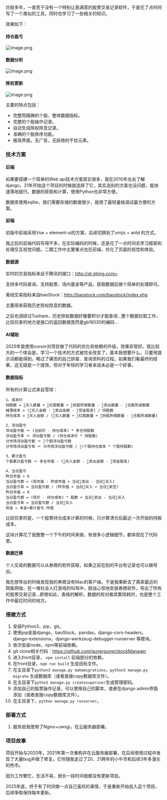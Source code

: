 炒股多年，一直苦于没有一个特别让我满意的股票交易记录软件，于是花了点时间写了一个类似的工具，同时也学习了一些相关的知识。


效果如下：

#### 持仓盈亏
![image.png](https://s21.ax1x.com/2025/10/27/pVxFACd.png)

#### 数据分析
![image.png](https://s21.ax1x.com/2025/10/27/pVxFF4H.png)

#### 除权更新
![image.png](https://s21.ax1x.com/2025/10/27/pVxFiUe.png)



主要的特点包括：

- 完整而精确的个股、整体数据指标。
- 完整的个股操作记录。
- 自动生成除权除息记录。
- 准确的个股排序功能。
- 极简界面，无广告，无妖艳的干扰元素。




### 技术方案

#### 后端

如果要搭建一个简单的Web api技术方案其实很多，我在2010年左右了解django，21年开始这个项目的时候就选择了它，其实选别的方案也没问题，能快速落地就行。数据的获取和计算，使用Python也非常方便。

数据库使用sqlite，我们需要存储的数据很少，就用了最轻量级调试最方便的方案。


#### 前端

初版中前端采用Vue + element-ui的方案，后续切换到了umijs + antd 的方式。

我之前的前端代码写得不多，在实际编码的时候，还是花了一点时间去学习框架和处理交互视觉问题。二期工作中主要重点也在前端，优化了页面的视觉和体验。



#### 数据源

实时的交易指标来自于腾讯的接口：http://qt.gtimg.cn/q=

支持多代码查询，支持股票、场内基金等产品，获取数据后做个简单的处理即可。



离线交易指标来自baoStock：http://baostock.com/baostock/index.php

主要用来获取历史除权除息的数据。



之前也调研过Tushare，历史除权数据好像要积分才能查询...整个数据拉取工作，比较坑爹的地方是接口的返回数据竟然是gb18030的编码...

#### AI辅助
2025年我使用cursor对项目做了代码的优化和依赖的升级，效果非常好。我比较大的一个体会是，学习一个技术的方式被完全改变了，基本我想要什么，只要用提示词都能得到，略过了痛苦的自己排查、查询资料的过程。如果我们看最终的结果，这无疑是一个提效，但对于年轻的学习者来说未必是一个好事。


#### 数据指标

所有的计算公式来自雪球：

```
1、成本价
持股数 = ∑买入数量 + ∑红股数量 + ∑拆股所增数量 - ∑卖出数量 - ∑合股所减数量
摊薄成本 = (∑买入金额 - ∑卖出金额 - ∑现金股息) / 持股数
持仓成本 = ∑买入金额 / (∑买入数量 + ∑红股数量 + ∑拆股所增数量 - ∑合股所减数量) 

2、浮动盈亏
浮动盈亏额 ＝ (当前价 - 持仓成本) * 多仓持股数
浮动盈亏率 ＝ 浮动盈亏额 / (持仓成本价 * 持股数)
分市场浮动盈亏额 ＝ ∑个股浮动盈亏额
分市场浮动盈亏率 ＝ 分市场浮动盈亏额 / ∑(个股持仓成本 * 个股持股数)

3、累计盈亏
个股累计盈亏额 ＝ 多仓市值 - (∑买入金额 - ∑卖出金额 - ∑现金股息) 

4、当日盈亏
昨日市值 > 0
当日盈亏额 = (现市值 - 昨收市值 + 当日∑卖出 - 当日∑买入)
当日盈亏率 = 当日盈亏额 / (昨市值 + 当日∑买入 + 当日∑卖空)
昨日市值 = 0
当日盈亏额 = (现价 - 持仓成本) * 股数 + 当日∑卖出 - 当日∑买入
当日盈亏率 = 当日盈亏额 / 当日∑买入
现金 = 本金+累计盈亏-市值
```

比较坑爹的是，一个股票持仓成本计算的时候，只计算清仓后最近一次开始的持股成本。



这块计算花了我整整一个下午的时间来做，有很多小逻辑细节，都体现在了代码里。



#### 数据迁移

个人交易的数据可以从券商的软件获取，如果之前在别的平台有记录也可以做导出。



我在想导出的时候发现我的券商没有Mac的客户端，于是我果断去了离家最近的网鱼网咖，在一堆社会人打游戏的叫骂中，胆战心惊地安装券商软件，导出了所有的股票交易记录...即使如此，表格的解析，数据的校对极其繁琐耗时，也是整个工作中最花时间的地方。




### 搭建方式



1.  安装Python3，pip，git。
2.  使用pip安装django，baoStock，pandas，django-cors-headers，django-extensions，django-werkzeug-debugger-runserver 等模块。
3.  依次安装node，npm等前端依赖。
4.  git clone相关代码：https://github.com/gunerguner/stockManager
5.  进入front目录， `npm install` 前端部分的依赖。
6.  在front目录，`npm run build` 生成目标文件。
7.  在主目录下`python3 manage.py makemigrations`，`python3 manage.py migrate` 生成数据库（或者直接copy数据库文件）。
8.  在主目录下`pytho3 manage.py createsuperuser`生成管理密码。
9.  添加自己的股票操作记录，可以使用自己的脚本，或者在django admin界面添加（或者直接copy数据库文件）。
10.  在主目录下，`python manage.py runserver`。 


### 部署方式
1.  服务层我使用了Nginx+uwsgi，在云服务器部署。


### 项目故事
项目开始与2020年，2021年第一次重构并在云服务器部署，在后续使用过程中发现了大量bug并做了修复。它伴随我走过了20、21两年的小牛市和后续3年多漫长的熊市。

因为工作繁忙，生活不易，很长一段时间我都没有更新项目。

2025年底，终于有了时间做一点自己喜欢的事情，于是重新开始投入这个项目，后续争取保持每年更新。
